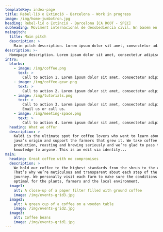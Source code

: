 ```yaml
---
templateKey: index-page
title: Rebel·lió o Extinció - Barcelona - Work in progress
image: /img/home-jumbotron.jpg
heading: Rebel·lió o Extinció - Barcelona [CA ROOT - SPEC]
subheading: Moviment internacional de desobediència civil. En basem en l'acció directa no violenta.
mainpitch:
  title: Main pitch
  description: >
    Main pitch description. Lorem ipsum dolor sit amet, consectetur adipiscing elit, sed do eiusmod tempor incididunt ut labore et dolore magna aliqua. Ut enim ad minim veniam, quis nostrud exercitation ullamco laboris nisi ut aliquip ex ea commodo consequat. Duis aute irure dolor in reprehenderit in voluptate velit esse cillum dolore eu fugiat nulla pariatur.
description: >-
  Homepage description. Lorem ipsum dolor sit amet, consectetur adipiscing elit, sed do eiusmod tempor incididunt ut labore et dolore magna aliqua. Ut enim ad minim veniam, quis nostrud exercitation ullamco laboris nisi ut aliquip ex ea commodo consequat. Duis aute irure dolor in reprehenderit in voluptate velit esse cillum dolore eu fugiat nulla pariatur.
intro:
  blurbs:
    - image: /img/coffee.png
      text: >
        Call to action 1. Lorem ipsum dolor sit amet, consectetur adipiscing elit, sed do eiusmod tempor incididunt ut labore et dolore magna aliqua. Ut enim ad minim veniam, quis nostrud exercitation ullamco laboris nisi ut aliquip ex ea commodo consequat.
    - image: /img/coffee-gear.png
      text: >
        Call to action 2. Lorem ipsum dolor sit amet, consectetur adipiscing elit, sed do eiusmod tempor incididunt ut labore et dolore magna aliqua.
    - image: /img/tutorials.png
      text: >
        Call to action 3. Lorem ipsum dolor sit amet, consectetur adipiscing elit, sed do eiusmod tempor incididunt ut labore et dolore magna aliqua. Ut enim ad minim veniam, quis nostrud exercitation ullamco laboris nisi ut aliquip ex ea commodo consequat.
        Email us or call us.
    - image: /img/meeting-space.png
      text: >
        Call to action 4. Lorem ipsum dolor sit amet, consectetur adipiscing elit, sed do eiusmod tempor incididunt ut labore et dolore magna aliqua. Ut enim ad minim veniam, quis nostrud exercitation ullamco laboris nisi ut aliquip ex ea commodo consequat.
  heading: What we offer
  description: >
    Kaldi is the ultimate spot for coffee lovers who want to learn about their
    java’s origin and support the farmers that grew it. We take coffee
    production, roasting and brewing seriously and we’re glad to pass that
    knowledge to anyone. This is an edit via identity...
main:
  heading: Great coffee with no compromises
  description: >
    We hold our coffee to the highest standards from the shrub to the cup.
    That’s why we’re meticulous and transparent about each step of the coffee’s
    journey. We personally visit each farm to make sure the conditions are
    optimal for the plants, farmers and the local environment.
  image1:
    alt: A close-up of a paper filter filled with ground coffee
    image: /img/events-grid3.jpg
  image2:
    alt: A green cup of a coffee on a wooden table
    image: /img/events-grid2.jpg
  image3:
    alt: Coffee beans
    image: /img/events-grid1.jpg
---
```

